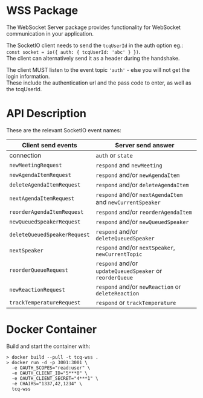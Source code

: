 # WSS Package

The WebSocket Server package provides functionality for WebSocket communication in your application.

The SocketIO client needs to send the `tcqUserId` in the auth option eg.: `const socket = io({ auth: { tcqUserId: 'abc' } })`.\
The client can alternatively send it as a header during the handshake.

The client MUST listen to the event topic `'auth'` - else you will not get the login information.\
These include the authentication url and the pass code to enter, as well as the tcqUserId.

# API Description

These are the relevant SocketIO event names:

| Client send events | Server send answer |
| - | - |
| connection | `auth` or `state` |
| `newMeetingRequest` | `respond` and `newMeeting` |
| `newAgendaItemRequest` | `respond` and/or `newAgendaItem` |
| `deleteAgendaItemRequest` | `respond` and/or `deleteAgendaItem` |
| `nextAgendaItemRequest` | `respond` and/or `nextAgendaItem` and `newCurrentSpeaker` |
| `reorderAgendaItemRequest` | `respond` and/or `reorderAgendaItem` |
| `newQueuedSpeakerRequest` | `respond` and/or `newQueuedSpeaker` |
| `deleteQueuedSpeakerRequest` | `respond` and/or `deleteQueuedSpeaker` |
| `nextSpeaker` | `respond` and/or `nextSpeaker`, `newCurrentTopic` |
| `reorderQueueRequest` | `respond` and/or `updateQueuedSpeaker` or `reorderQueue` |
| `newReactionRequest` | `respond` and/or `newReaction` or `deleteReaction` |
| `trackTemperatureRequest` | `respond` or `trackTemperature` |

# Docker Container

Build and start the container with:

```console
> docker build --pull -t tcq-wss .
> docker run -d -p 3001:3001 \
  -e OAUTH_SCOPES="read:user" \
  -e OAUTH_CLIENT_ID="5***0" \
  -e OAUTH_CLIENT_SECRET="4***1" \
  -e CHAIRS="1337,42,1234" \
  tcq-wss
```
